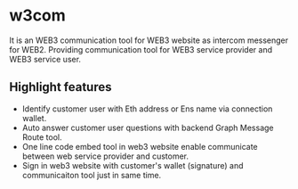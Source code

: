 # w3com
It is an WEB3 communication tool for WEB3 website as intercom messenger for WEB2. Providing communication tool for WEB3 service provider and WEB3 service user.

## Highlight features

* Identify customer user with Eth address or Ens name via connection wallet.
* Auto answer customer user questions with backend Graph Message Route tool.
* One line code embed tool in web3 website enable communicate between web service provider and customer.
* Sign in web3 website with customer's wallet (signature) and communicaiton tool just in same time.
